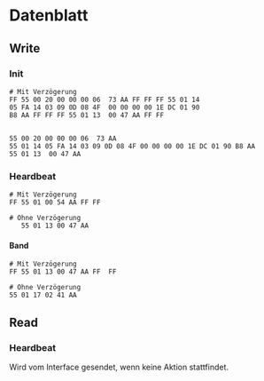 # Datenblatt

## Write

### Init
````
# Mit Verzögerung
FF 55 00 20 00 00 00 06  73 AA FF FF FF 55 01 14
05 FA 14 03 09 0D 08 4F  00 00 00 00 1E DC 01 90
B8 AA FF FF FF 55 01 13  00 47 AA FF FF


55 00 20 00 00 00 06  73 AA
55 01 14 05 FA 14 03 09 0D 08 4F 00 00 00 00 1E DC 01 90 B8 AA
55 01 13  00 47 AA
````

### Heardbeat
````
# Mit Verzögerung
FF 55 01 00 54 AA FF FF

# Ohne Verzögerung
   55 01 13 00 47 AA
````

#### Band
````
# Mit Verzögerung
FF 55 01 13 00 47 AA FF  FF

# Ohne Verzögerung
55 01 17 02 41 AA
````


## Read

### Heardbeat
Wird vom Interface gesendet, wenn keine Aktion stattfindet.
````
55 01 08 5C AA
````

### Schuss
7,6 Links (ca. 5 clicks bei hoch)
````

 0  1  2    3  4  5  6    7  8  9 10   11 12 13 14   15 16
55 01 1D   00 00 30 CD   00 00 1E 29   00 00 0E 2E   A3 AA

55 01 1D
00 00 30 CD
00 00 1E 29
00 00 0E 2E
A3 AA
````


Ring    |  Breite   | 1/2 Breite    | Delta
-       | -         | -             | -
10      |   0,5     |    0,25       |
 9      |   5,5     |    2,75       | 2,5
 8      |  10,5     |    5,25       | 2,5
 7      |  15,5     |    7,75       | 2,5
 6      |  20,5     |   10,25       | 2,5
 5      |  25,5     |   12,75       | 2,5
 4      |  30,5     |   15,25       | 2,5
 3      |  35,5     |   17,75       | 2,5
 2      |  40,5     |   20,25       | 2,5
 1      |  45,5     |   22,75       | 2,5


Analyse
````
55 01
1D  trefferdaten

# Time
00 00 30 CD # 12493

# Treffer X
00 00 1E 29 # 7721

# Treffer Y
00 00 0E 2E # 3630

8,532
8,532 - 4,5/2 = 6,282






15,5
7,75
5,25


6,282 - 5,25 = 1,032
7,75 - 5,25 = 2,5



6,282 - 0,5 = 5,782

22,75





````










8,8 Rechts (ca. 3 clicks bei tief) [Unvollständig]

Analyse
````
55 01 1D 00
00 3C 5F FF
FF EB 50 FF
FF F9 F5 9D
AA

55 01 08 5C AA

55 40 88 A5 FF

55 01 08 5C AA
...
````







diff: 0.3639917581484504
ring: 10 Zehntel: 0.7689629670665579
Ring: 10.8 (271, 243)


Ringbreite 10:      0.5
Kaliber/2           2,25
Summe Max10         2,75

2,75 ^= 10,0
0    ^= 10,9

((2,75 - diff) / 2,75 ) * 0.9



RB (Ringbreite/2) = 0.25
RBV (Ringbreite Prev/2) = 0
K (Kaliber/2) = 2,25

vergleichen mit (RB + K) >= diff
    ( (RB - diff) / (RB - RBV) ) * 0.9
